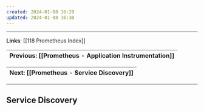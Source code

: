 ```yaml
---
created: 2024-01-08 16:29
updated: 2024-01-08 16:30
---
```

---
**Links**: [[118 Prometheus Index]]

| Previous: [[Prometheus - Application Instrumentation]] |
|-|

| Next: [[Prometheus - Service Discovery]] |
|-|

---
## Service Discovery
